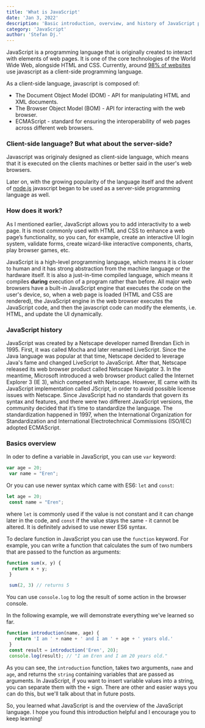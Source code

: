 ```yaml
---
title: 'What is JavaScript'
date: 'Jan 3, 2022'
description: 'Basic introduction, overview, and history of JavaScript programming language'
category: 'JavaScript'
author: 'Stefan Dj.'
---
```


JavaScript is a programming language that is originally created to interact with elements of web pages. It is one of the core technologies of the World Wide Web, alongside HTML and CSS. Currently, around <a href="https://w3techs.com/technologies/details/cp-javascript/" target="_blank" rel="noopener"><span>98% of websites</span> </a> use javascript as a client-side programming language.

As a client-side language, javascript is composed of:

- The Document Object Model (DOM) - API for manipulating HTML and XML documents.
- The Browser Object Model (BOM) - API for interacting with the web browser.
- ECMAScript - standard for ensuring the interoperability of web pages across different web browsers.

### Client-side language? But what about the server-side?

Javascript was originaly designed as client-side language, which means that it is executed on the clients machines or better said in the user's web browsers.

Later on, with the growing popularity of the language itself and the advent of <a href="https://nodejs.org/en/" target="_blank" rel="noopener"><span>node.js</span></a> javascript began to be used as a server-side programming language as well. 

### How does it work?

As I mentioned earlier, JavaScript allows you to add interactivity to a web page. It is most commonly used with HTML and CSS to enhance a web page’s functionality, so you can, for example, create an interactive UI login system, validate forms, create wizard-like interactive components, charts, play browser games, etc.

JavaScript is a high-level programming language, which means it is closer to human and it has strong abstraction from the machine language or the hardware itself. It is also a just-in-time compiled language, which means it compiles **during** execution of a program rather than before.
All major web browsers have a built-in JavaScript engine that executes the code on the user's device, so, when a web page is loaded (HTML and CSS are rendered), the JavaScript engine in the web browser executes the JavaScript code, and then the javascript code can modify the elements, i.e. HTML, and update the UI dynamically.

### JavaScript history

JavaScript was created by a Netscape developer named Brendan Eich in 1995. First, it was called Mocha and later renamed LiveScript.
Since the Java language was popular at that time, Netscape decided to leverage Java's fame and changed LiveScript to JavaScript. After that, Netscape released its web browser product called Netscape Navigator 3.
In the meantime, Microsoft introduced a web browser product called the Internet Explorer 3 (IE 3), which competed with Netscape. However, IE came with its JavaScript implementation called JScript, in order to avoid possible license issues with Netscape.
Since JavaScript had no standards that govern its syntax and features, and there were two different JavaScript versions, the community decided that it’s time to standardize the language.
The standardization happened in 1997, when the International Organization for Standardization and International Electrotechnical Commissions (ISO/IEC) adopted ECMAScript.

### Basics overview

In oder to define a variable in JavaScript, you can use `var` keyword:

```javascript
var age = 20;
 var name = "Eren";
```

Or you can use newer syntax which came with ES6: `let` and `const`:

```javascript
let age = 20;
 const name = "Eren";
```

where `let` is commonly used if the value is not constant and it can change later in the code, and `const` if the value stays the same - it cannot be altered. It is definitely advised to use newer ES6 syntax.

To declare function in JavaScript you can use the `function` keyword. For example, you can write a function that calculates the sum of two numbers that are passed to the function as arguments:

```javascript
function sum(x, y) {
  return x + y;
 }

 sum(2, 3) // returns 5
```

You can use `console.log` to log the result of some action in the browser console.

In the following example, we will demonstrate everything we've learned so far.

```javascript
function introduction(name, age) {
   return 'I am ' + name + ' and I am ' + age + ' years old.'
 }
 const result = introduction('Eren', 20);
 console.log(result); // "I am Eren and I am 20 years old."
```
As you can see, the `introduction` function, takes two arguments, `name` and `age`, and returns the `string` containing variables that are passed as arguments. In JavaScript, if you want to insert variable values into a string, you can separate them with the `+` sign. There are other and easier ways you can do this, but we'll talk about that in future posts.

So, you learned what JavaScript is and the overview of the JavaScript language. I hope you found this introduction helpful and I encourage you to keep learning!